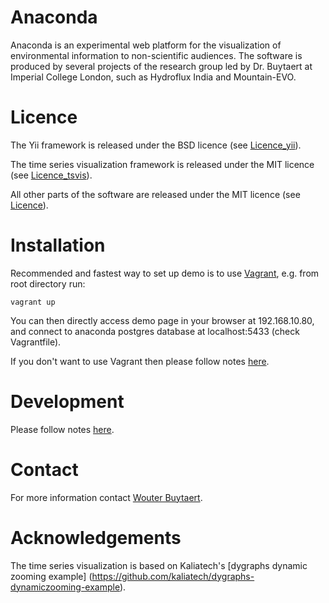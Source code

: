 # Anaconda

Anaconda is an experimental web platform for the visualization of environmental information to non-scientific audiences. The software is produced by several projects of the research group led by Dr. Buytaert at Imperial College London, such as Hydroflux India and Mountain-EVO.

# Licence

The Yii framework is released under the BSD licence 
(see [Licence_yii](docs/Licence_yii.md)).

The time series visualization framework is released under the MIT licence 
(see [Licence_tsvis](docs/Licence_tsvis.md)).

All other parts of the software are released under the MIT licence
(see [Licence](docs/Licence.md)).

# Installation
Recommended and fastest way to set up demo is to use [Vagrant](https://www.vagrantup.com/),
e.g. from root directory run:
```
vagrant up
``` 
You can then directly access demo page in your browser at 192.168.10.80, and connect to 
anaconda postgres database at localhost:5433 (check Vagrantfile). 

If you don't want to use Vagrant then please follow notes [here](installation/README.md).

# Development
Please follow notes [here](docs/development/README.md).


# Contact

For more information contact [Wouter Buytaert](http://www.imperial.ac.uk/people/w.buytaert).

# Acknowledgements

The time series visualization is based on Kaliatech's [dygraphs dynamic zooming example] (https://github.com/kaliatech/dygraphs-dynamiczooming-example). 
